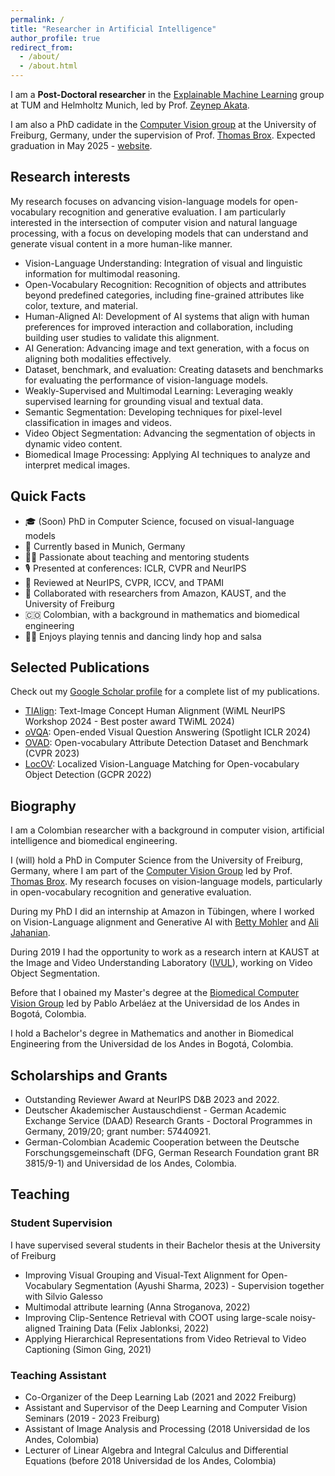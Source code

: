 ```yaml
---
permalink: /
title: "Researcher in Artificial Intelligence"
author_profile: true
redirect_from: 
  - /about/
  - /about.html
---
```

I am a **Post-Doctoral researcher** in the [Explainable Machine Learning](https://www.eml-munich.de/) group at TUM and Helmholtz Munich, led by Prof. [Zeynep Akata](https://www.eml-munich.de/people/zeynep-akata). 

I am also a PhD cadidate in the [Computer Vision group](https://lmb.informatik.uni-freiburg.de/) at the University of Freiburg, Germany, under the supervision of Prof. [Thomas Brox](https://lmb.informatik.uni-freiburg.de/people/brox/). Expected graduation in May 2025 - [website](https://lmb.informatik.uni-freiburg.de/people/bravoma/).


## Research interests
My research focuses on advancing vision-language models for open-vocabulary recognition and generative evaluation. I am particularly interested in the intersection of computer vision and natural language processing, with a focus on developing models that can understand and generate visual content in a more human-like manner. 

  - Vision-Language Understanding: Integration of visual and linguistic information for multimodal reasoning.
  - Open-Vocabulary Recognition: Recognition of objects and attributes beyond predefined categories, including fine-grained attributes like color, texture, and material.
  - Human-Aligned AI: Development of AI systems that align with human preferences for improved interaction and collaboration, including building user studies to validate this alignment.
  - AI Generation: Advancing image and text generation, with a focus on aligning both modalities effectively.
  - Dataset, benchmark, and evaluation: Creating datasets and benchmarks for evaluating the performance of vision-language models.
  - Weakly-Supervised and Multimodal Learning: Leveraging weakly supervised learning for grounding visual and textual data.
  - Semantic Segmentation: Developing techniques for pixel-level classification in images and videos.
  - Video Object Segmentation: Advancing the segmentation of objects in dynamic video content.
  - Biomedical Image Processing: Applying AI techniques to analyze and interpret medical images.

## Quick Facts

- 🎓 (Soon) PhD in Computer Science, focused on visual-language models 
- 📍 Currently based in Munich, Germany
- 🧑‍🏫 Passionate about teaching and mentoring students
- 🎙️ Presented at conferences: ICLR, CVPR and NeurIPS
- 📝 Reviewed at NeurIPS, CVPR, ICCV, and TPAMI
- 🤝 Collaborated with researchers from Amazon, KAUST, and the University of Freiburg
- 🇨🇴 Colombian, with a background in mathematics and biomedical engineering
- 🎾💃 Enjoys playing tennis and dancing lindy hop and salsa

## Selected Publications
Check out my [Google Scholar profile](https://scholar.google.com/citations?user=2X0a1f8AAAAJ&hl=en) for a complete list of my publications.

  - [TIAlign](https://neurips.cc/media/PosterPDFs/NeurIPS%202024/107639.png?t=1732028406.9390247): Text-Image Concept Human Alignment (WiML NeurIPS Workshop 2024 - Best poster award TWiML 2024)
  - [oVQA](https://github.com/lmb-freiburg/ovqa): Open-ended Visual Question Answering (Spotlight ICLR 2024)
  - [OVAD](https://ovad-benchmark.github.io/): Open-vocabulary Attribute Detection Dataset and Benchmark (CVPR 2023)
  - [LocOV](https://github.com/lmb-freiburg/locov): Localized Vision-Language Matching for Open-vocabulary Object Detection (GCPR 2022) 

## Biography
I am a Colombian researcher with a background in computer vision, artificial intelligence and biomedical engineering.

I (will) hold a PhD in Computer Science from the University of Freiburg, Germany, where I am part of the [Computer Vision Group](https://lmb.informatik.uni-freiburg.de/) led by Prof. [Thomas Brox](https://lmb.informatik.uni-freiburg.de/people/brox/). My research focuses on vision-language models, particularly in open-vocabulary recognition and generative evaluation.

During my PhD I did an internship at Amazon in Tübingen, where I worked on Vision-Language alignment and Generative AI with [Betty Mohler](https://scholar.google.com/citations?user=fjAWIaAAAAAJ&hl=en) and [Ali Jahanian](https://scholar.google.com/citations?user=nMpyjcwAAAAJ&hl=en). 

During 2019 I had the opportunity to work as a research intern at KAUST at the Image and Video Understanding Laboratory ([IVUL](https://ivul.kaust.edu.sa/)), working on Video Object Segmentation.

Before that I obained my Master's degree at the [Biomedical Computer Vision Group](https://biomedicalcomputervision.uniandes.edu.co) led by Pablo Arbeláez at the Universidad de los Andes in Bogotá, Colombia. 

I hold a Bachelor's degree in Mathematics and another in Biomedical Engineering from the Universidad de los Andes in Bogotá, Colombia. 

## Scholarships and Grants

- Outstanding Reviewer Award at NeurIPS D&B 2023 and 2022.
- Deutscher Akademischer Austauschdienst - German Academic Exchange Service (DAAD) Research Grants - Doctoral Programmes in Germany, 2019/20; grant number: 57440921.
- German-Colombian Academic Cooperation between the Deutsche Forschungsgemeinschaft (DFG, German Research Foundation grant BR 3815/9-1) and Universidad de los Andes, Colombia. 

## Teaching

### Student Supervision
I have supervised several students in their Bachelor thesis at the University of Freiburg

- Improving Visual Grouping and Visual-Text Alignment for Open-Vocabulary Segmentation (Ayushi Sharma, 2023) - Supervision together with Silvio Galesso
- Multimodal attribute learning (Anna Stroganova, 2022)
- Improving Clip-Sentence Retrieval with COOT using large-scale noisy-aligned Training Data (Felix Jablonksi, 2022)
- Applying Hierarchical Representations from Video Retrieval to Video Captioning (Simon Ging, 2021)

### Teaching Assistant
- Co-Organizer of the Deep Learning Lab (2021 and 2022 Freiburg)
- Assistant and Supervisor of the Deep Learning and Computer Vision Seminars (2019 - 2023 Freiburg)
- Assistant of Image Analysis and Processing (2018 Universidad de los Andes, Colombia)
- Lecturer of Linear Algebra and Integral Calculus and Differential Equations (before 2018 Universidad de los Andes, Colombia)